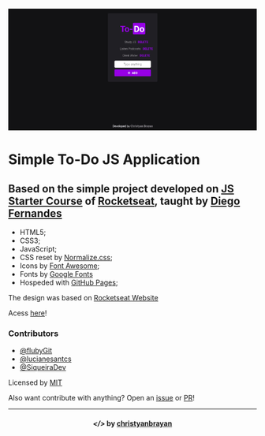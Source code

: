 [![Print To-Do](print.png "To-Do")](https://christyanbrayan.github.io/to-do)
# Simple To-Do JS Application
## Based on the simple project developed on [JS Starter Course](https://app.rocketseat.com.br/node/curso-java-script) of [Rocketseat](https://rocketseat.com.br/), taught by [Diego Fernandes](https://github.com/diego3g)
- HTML5;
- CSS3;
- JavaScript;
- CSS reset by [Normalize.css](https://necolas.github.io/normalize.css/);
- Icons by [Font Awesome](https://fontawesome.com/);
- Fonts by [Google Fonts](https://fonts.google.com)
- Hospeded with [GitHub Pages](https://pages.github.com/);

The design was based on [Rocketseat Website](https://app.rocketseat.com.br)

Acess [here](https://christyanbrayan.github.io/to-do)!

### Contributors
- [@flubyGit](https://github.com/flubyGit)
- [@lucianesantcs](https://github.com/lucianesantcs)
- [@SiqueiraDev](https://github.com/siqueiradev)

Licensed by [MIT](LICENSE)

Also want contribute with anything? Open an [issue](https://github.com/christyanbrayan/to-do/issues/new) or [PR](https://github.com/christyanbrayan/to-do/pulls)!

---

<h4 align="center"> <em>&lt;/&gt;</em> by <a href="https://github.com/christyanbrayan" target="_blank">christyanbrayan</a> </h4>
